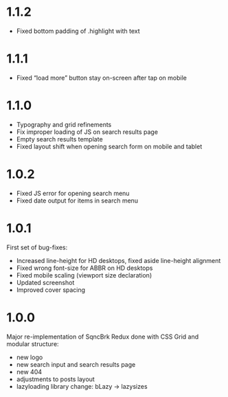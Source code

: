 # 1.1.2

-   Fixed bottom padding of .highlight with text

# 1.1.1

-   Fixed “load more” button stay on-screen after tap on mobile

# 1.1.0

-   Typography and grid refinements
-   Fix improper loading of JS on search results page
-   Empty search results template
-   Fixed layout shift when opening search form on mobile and tablet

# 1.0.2

-   Fixed JS error for opening search menu
-   Fixed date output for items in search menu

# 1.0.1

First set of bug-fixes:

-   Increased line-height for HD desktops, fixed aside line-height alignment
-   Fixed wrong font-size for ABBR on HD desktops
-   Fixed mobile scaling (viewport size declaration)
-   Updated screenshot
-   Improved cover spacing

# 1.0.0

Major re-implementation of SqncBrk Redux done with CSS Grid and modular structure:

-   new logo
-   new search input and search results page
-   new 404
-   adjustments to posts layout
-   lazyloading library change: bLazy → lazysizes
